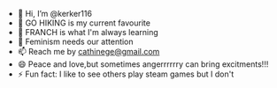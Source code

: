 - 👋 Hi, I’m @kerker116
- 👀 GO HIKING is my current favourite
- 🌱 FRANCH is what I'm always learning
- 💞️ Feminism needs our attention
- 📫 Reach me by cathinege@gmail.com
- 😄 Peace and love,but sometimes angerrrrrry can bring excitments!!!
- ⚡ Fun fact: I like to see others play steam games but I don't

<!---
kerker116/kerker116 is a ✨ special ✨ repository because its `README.md` (this file) appears on your GitHub profile.
You can click the Preview link to take a look at your changes.
--->
